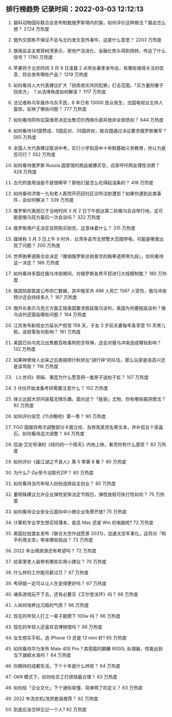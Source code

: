 
## 排行榜趋势 记录时间：2022-03-03 12:12:13
  
  1. 猫科动物国际联合会宣布制裁俄罗斯境内的猫，如何评价这种做法？猫会怎么想？ 2724 万热度
    
  2. 俄外交部称不保证不会与北约发生意外事件，这是什么意思？ 2203 万热度
    
  3. 银保监会主席郭树清表示，房地产泡沫化、金融化势头得到扭转，传达了什么信号？ 1780 万热度
    
  4. 苹果将于北京时间 3 月 9 日凌晨 2 点举办春季发布会，有哪些值得关注的信息，将会发布哪些产品？ 1219 万热度
    
  5. 如何看待人大代表建议扩大「拐卖收买共同犯罪」打击范围，「买方量刑重于拐卖方」 ？从法律角度如何解读？ 1117 万热度
    
  6. 法记者称乌军轰炸乌东平民，8 年已有 13000 民众丧生，法国电视台主持人震惊，反映了哪些问题？ 777 万热度
    
  7. 如何看待阿布拉莫维奇决定出售切尔西俱乐部并放弃全部债权？ 644 万热度
    
  8. 如何看待141国赞成、5国反对、35国弃权，联合国通过决议要求俄罗斯撤军？ 565 万热度
    
  9. 全国人大代表建议取消中考，实行小学到高中十年制基础义务教育，你认为是否可行？ 552 万热度
    
  10. 如何看待俄罗斯 Russia 国家馆的商品被爆买空，店家呼吁网友理性消费？ 428 万热度
    
  11. 古代的食用油是不是很稀罕？那他们是怎么吃得起油条的？ 418 万热度
    
  12. 如何看待济南一九旬老人医院开药回社区诊所注射遭拒？如果你遇到此类事件，会如何解决？ 339 万热度
    
  13. 俄罗斯代表团已于当地时间 3 月 2 日下午抵达第二轮俄乌会谈举行地，这可能是俄乌双方最后一次会谈吗？ 322 万热度
    
  14. 俄罗斯用户无法在官网购买耐克，这意味着什么？ 315 万热度
    
  15. 媒体称 3 月 3 日上午 9 时许，台湾多县市无预警大范围停电，可能是哪里出现了问题？ 200 万热度
    
  16. 世界跆拳道联合会决定「撤销俄罗斯总统普京的跆拳道黑带九段」，如何看待这一决定？ 186 万热度
    
  17. 如何看待多国在俄乌冲突期间，对俄罗斯各界平民进行大规模制裁？ 180 万热度
    
  18. 俄国防部首度公布伤亡数据，其中俄军共 498 人死亡 1597 人受伤，俄乌冲突预计还会持续多久？ 167 万热度
    
  19. 俄外长表示乌克兰方面正按美国要求拖延俄乌谈判，美国为何要拖延谈判？俄乌谈判还面临哪些问题？ 164 万热度
    
  20. 江苏发布新规女方延长产假至 158 天，子女 3 岁前夫妻每年各享受 10 天育儿假，该政策有何影响？ 161 万热度
    
  21. 美国已向乌克兰出售数百枚毒刺防空导弹，这会对俄乌冲突造成哪些影响？ 132 万热度
    
  22. 如果神里绫人出来之后直接把行秋挤出“胡行钟”的队伍，那么玩家是该高兴还是该骂街？ 119 万热度
    
  23. 《人世间》郑娟、秉昆为什么愿意把一套房子送给于虹？ 107 万热度
    
  24. 3 月份开始准备考研需要注意什么？ 102 万热度
    
  25. 锋兰达超大空间装载无限乐趣，面对这个「能装」尤物，你有哪些脑洞想法？ 92 万热度
    
  26. 如何评价综艺《11点睡吧》第一季？ 90 万热度
    
  27. FGO 国服将再次调整部分卡面立绘、及修改英灵名等文本，并补偿五个圣晶石，如何看待这次调整？ 84 万热度
    
  28. 伍迪·艾伦导演的《纽约的一个雨天》内地上映，看完你有什么感受？ 83 万热度
    
  29. 如何评价《画江湖之不良人》第 5 季第 8 集？ 80 万热度
    
  30. 为什么7-Zip至今没取代ZIP？ 80 万热度
    
  31. 如何看待当代年轻人纷纷选择自主创业？ 80 万热度
    
  32. 董明珠建议允许企业弹性安排法定节假日，弹性放假可执行性如何？ 75 万热度
    
  33. 如何看待企业安全云面向中小微企业免费开放? 75 万热度
    
  34. 计算机专业学生想买轻薄本，是选 Mac 还是 Win 的电脑呢? 72 万热度
    
  35. 美国拉拢盟友发布《联合太空作战愿景 2031》，加速太空军事化，这将对「和平利用太空」带来哪些挑战？ 72 万热度
    
  36. 2022 年出境旅游还有希望吗？ 72 万热度
    
  37. 给家里老人装修有哪些实用小建议？ 70 万热度
    
  38. 什么样的工作能月薪过万？ 67 万热度
    
  39. 考研就一定可以让人生变得更好吗？ 67 万热度
    
  40. 魂系游戏玩不下去，还有必要买《艾尔登法环》吗？ 66 万热度
    
  41. 人如何培养出沉稳的气质？ 66 万热度
    
  42. 现在的年轻人打工一辈子能攒下 100w 吗？ 66 万热度
    
  43. 现在的年轻人还喜欢去博物馆吗？ 66 万热度
    
  44. 女生想买手机，选 iPhone 13 还是 13 mini 好? 65 万热度
    
  45. 如何看待华为发布 Mate 40E Pro？其搭载的麒麟 9000L 处理器，性能达到当下旗舰水准吗？ 64 万热度
    
  46. 你期待的成都生活，下个十年是什么样呢？ 64 万热度
    
  47. OKR 模式下，如何给员工打绩效最合理？ 63 万热度
    
  48. 如何给「企业文化」下个通俗易懂、简单明了的定义？ 63 万热度
    
  49. 2022 年洗衣机/洗烘套装推荐？ 62 万热度
    
  50. 到底应该怎样忘记一个人? 62 万热度
    